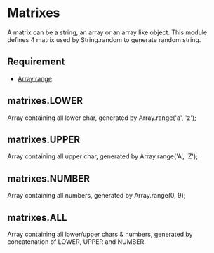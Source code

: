 Matrixes
=============

A matrix can be a string, an array or an array like object.
This module defines 4 matrix used by String.random to generate random string.

## Requirement

- [Array.range](../Array.range)

## matrixes.LOWER

Array containing all lower char, generated by Array.range('a', 'z');

## matrixes.UPPER

Array containing all upper char, generated by Array.range('A', 'Z');

## matrixes.NUMBER

Array containing all numbers, generated by Array.range(0, 9);

## matrixes.ALL

Array containing all lower/upper chars & numbers, generated by concatenation of LOWER, UPPER and NUMBER.